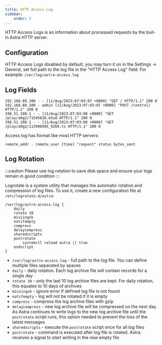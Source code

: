 ```yaml
---
title: HTTP Access Log
sidebar:
    order: 3
---
```


HTTP Access Logs is an information about processed requests by the buil-in Astra HTTP server.

## Configuration

HTTP Access Logs disabled by default, you may turn it on in the Settings -> General, set full path to the log file in the "HTTP Access Log" field. For example: `/var/log/astra-access.log`

## Log Fields

```
192.168.88.100 - - [11/Aug/2023:07:03:07 +0000] "GET / HTTP/1.1" 200 0
192.168.88.100 - admin [11/Aug/2023:07:03:07 +0000] "POST /control/ HTTP/1.1" 200 0
198.51.100.1 - - [11/Aug/2023:07:03:08 +0000] "GET /play/a0g2/71545838.m3u8 HTTP/1.1" 200 0
198.51.100.1 - - [11/Aug/2023:07:03:08 +0000] "GET /play/a0g2/113900585_92b9.ts HTTP/1.1" 200 0
```

Access log has format like most HTTP servers:

```
remote_addr - remote_user [time] "request" status bytes_sent
```

## Log Rotation

:::caution
Please use log rotation to save disk space and ensure your logs remain in good condition
:::

Logrotate is a system utility that manages the automatic rotation and compression of log files. To use it, create a new configuration file at `/etc/logrotate.d/astra`:

```
/var/log/astra-access.log {
    daily
    rotate 10
    missingok
    notifempty
    compress
    delaycompress
    sharedscripts
    postrotate
        systemctl reload astra || true
    endscript
}
```

- `/var/log/astra-access.log` - full path to the log file. You can define multiple files separated by spaces
- `daily` - daily rotation. Each log archive file will contain records for a single day
- `rotate 10` - only the last 10 log archive files are kept. For daily rotation, this equates to 10 days of archives
- `missingok` - ignore error if defined log file is not found
- `notifempty` - log will not be rotated if it is empty
- `compress` - compress the log archive files with gzip
- `delaycompress` - new log archive file will be compressed on the next day. As Astra continues to write logs to the new log archive file until the `postrotate` script runs, this option needed to prevent the loss of the latest messages
- `sharedscripts` - execute the `postrotate` script once for all log files
- `postrotate` - command is executed after log file is rotated. Astra receives a signal to start writing in the new empty file
